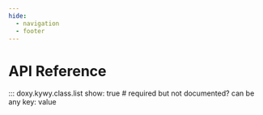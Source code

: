 ```yaml
---
hide:
  - navigation
  - footer
---
```


<!--
SPDX-FileCopyrightText: 2025 KOINSLOT, Inc.

SPDX-License-Identifier: GPL-3.0-or-later
-->

# API Reference

::: doxy.kywy.class.list
    show: true  # required but not documented? can be any key: value
